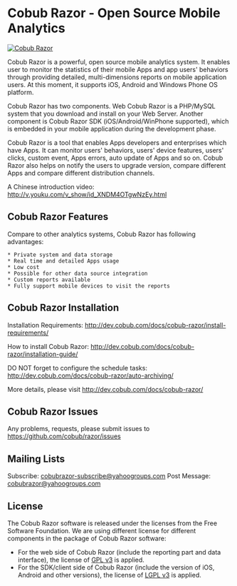 Cobub Razor - Open Source Mobile Analytics
=============
[![Cobub Razor](http://dev.cobub.com/wp-content/uploads/2012/07/cobub-logo1.png)](http://dev.cobub.com)

Cobub Razor is a powerful, open source mobile analytics system. It enables user to monitor the statistics of their mobile Apps and app users' behaviors through providing detailed, multi-dimensions reports on mobile application users.  At this moment, it supports iOS, Android and Windows Phone OS platform.

Cobub Razor has two components. Web Cobub Razor is a PHP/MySQL system that you download and install on your Web Server. Another component is Cobub Razor SDK (iOS/Android/WinPhone supported), which is embedded in your mobile application during the development phase.

Cobub Razor is a tool that enables Apps developers and enterprises which have Apps. It can monitor users' behaviors, users' device features, users' clicks, custom event, Apps errors, auto update of Apps and so on. Cobub Razor also helps on notify the users to upgrade version, compare different Apps and compare different distribution channels.

A Chinese introduction video: http://v.youku.com/v_show/id_XNDM4OTgwNzEy.html

Cobub Razor Features
-------

Compare to other analytics systems, Cobub Razor has following advantages:

	* Private system and data storage
	* Real time and detailed Apps usage
	* Low cost
	* Possible for other data source integration
	* Custom reports available
	* Fully support mobile devices to visit the reports
	
Cobub Razor Installation
-------

Installation Requirements:  http://dev.cobub.com/docs/cobub-razor/install-requirements/

How to install Cobub Razor: http://dev.cobub.com/docs/cobub-razor/installation-guide/

DO NOT forget to configure the schedule tasks: http://dev.cobub.com/docs/cobub-razor/auto-archiving/

More details, please visit http://dev.cobub.com/docs/cobub-razor/


Cobub Razor Issues
-------

Any problems, requests, please submit issues to https://github.com/cobub/razor/issues

Mailing Lists
-------

Subscribe:  cobubrazor-subscribe@yahoogroups.com
Post Message:  cobubrazor@yahoogroups.com


License
-------
The Cobub Razor software is released under the licenses from the Free Software Foundation.
We are using different license for different components in the package of Cobub Razor software:

 *  For the web side of Cobub Razor (include the reporting part and data interface), the license of [GPL v3](http://www.gnu.org/licenses/gpl-3.0.txt) is applied.
 *  For the SDK/client side of Cobub Razor (include the version of iOS, Android and other versions), the license of [LGPL v3](http://www.gnu.org/licenses/lgpl-3.0.txt) is applied.




